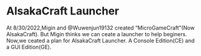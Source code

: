 # AlsakaCraft Launcher
At 8/30/2022,Migin and @Wuwenjun19132 created “MicroGameCraft”(Now AlsakaCraft).
But Migin thinks we can ceate a launcher to help beginers.
Now,we ceated a plan for AlsakaCraft Launcher.
A Console Edition(CE) and a GUI Edition(GE).
